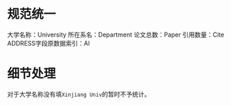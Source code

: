 # 规范统一

大学名称：University
所在系名：Department
论文总数：Paper
引用数量：Cite
ADDRESS字段原数据索引：AI

# 细节处理

对于大学名称没有填`Xinjiang Univ`的暂时不予统计。
